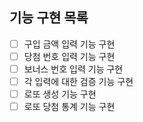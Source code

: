 ## 기능 구현 목록

- [ ] 구입 금액 입력 기능 구현
- [ ] 당첨 번호 입력 기능 구현
- [ ] 보너스 번호 입력 기능 구현
- [ ] 각 입력에 대한 검증 기능 구현
- [ ] 로또 생성 기능 구현
- [ ] 로또 당첨 통계 기능 구현